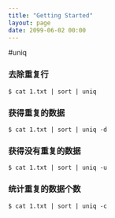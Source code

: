 ```yaml
---
title: "Getting Started"
layout: page
date: 2099-06-02 00:00
---
```


#uniq

### 去除重复行
```
$ cat 1.txt | sort | uniq
```
### 获得重复的数据
```
$ cat 1.txt | sort | uniq -d
```
### 获得没有重复的数据
```
$ cat 1.txt | sort | uniq -u
```
### 统计重复的数据个数
```
$ cat 1.txt | sort | uniq -c
```